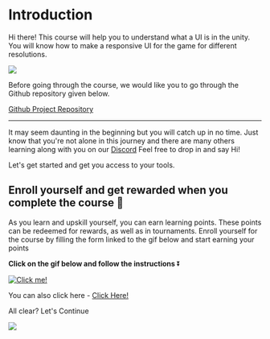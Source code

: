 # Introduction

Hi there! 
This course will help you to understand what a UI is in the unity. You will know how to make a responsive UI for the game for different resolutions.


![](https://media.giphy.com/media/c9eb2nWV1AiJ2/giphy.gif)

Before going through the course, we would like you to go through the Github repository given below. 

[Github Project Repository](https://github.com/outscal/UI_Project)

---

It may seem daunting in the beginning but you will catch up in no time. Just know that you're not alone in this journey and there are many others learning along with you on our [Discord](https://discord.com/invite/R4hfXhsWjN) Feel free to drop in and say Hi!

Let's get started and get you access to your tools.

## Enroll yourself and get rewarded when you complete the course 🎁

As you learn and upskill yourself, you can earn learning points. These points can be redeemed for rewards, as well as in tournaments. Enroll yourself for the course by filling the form linked to the gif below and start earning your points

**Click on the gif below and follow the instructions** ⏬

[![Click me!](https://media.giphy.com/media/iKBAAfYNDu1dowhnEj/giphy.gif)](https://airtable.com/shrY0mnlrnJXaZjps)

You can also click here - [Click Here!](https://airtable.com/shrY0mnlrnJXaZjps)

All clear? Let's Continue

![](https://media.giphy.com/media/7Sh3Pt6R9ELubdoH3K/giphy.gif)
